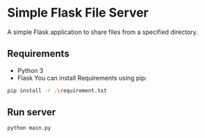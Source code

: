 # Simple Flask File Server
A simple Flask application to share files from a specified directory.

## Requirements
- Python 3
- Flask
You can install Requirements using pip:
```bash
pip install -r .\requirement.txt
```

## Run server
```bash
python main.py
```